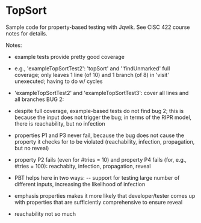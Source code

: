 # TopSort
Sample code for property-based testing with Jqwik. See CISC 422 course notes for details.

Notes:
- example tests provide pretty good coverage 
- e.g., 'exampleTopSortTest2': 'topSort' and ''findUnmarked' full coverage; only leaves 1 line (of 10) and 1 branch (of 8) in 'visit' unexecuted; having to do w/ cycles
- 'exampleTopSortTest2' and 'exampleTopSortTest3': cover all lines and all branches
BUG 2:
- despite full coverage, example-based tests do not find bug 2; this is because the input does not trigger the bug; in terms of the RIPR model, there is reachability, but no infection
- properties P1 and P3 never fail, because the bug does not cause the property it checks for to be violated (reachability, infection, propagation, but no reveal)
- property P2 fails (even for #tries = 10) and property P4 fails (for, e.g., #tries = 100): reachabity, infection, propagation, reveal

- PBT helps here in two ways:
-- support for testing large number of different inputs, increasing the likelihood of infection
- emphasis properties makes it more likely that developer/tester comes up with properties that are sufficiently comprehensive to ensure reveal
- reachability not so much